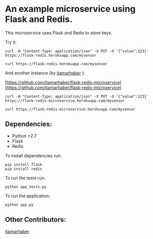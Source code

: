 # An example microservice using Flask and Redis.

This microservice uses Flask and Redis to store keys.

Try it:

```
curl -H "Content-Type: application/json" -X PUT -d '{"value":123}' https://flask-redis.herokuapp.com/mysensor

curl https://flask-redis.herokuapp.com/mysensor
```

And another instance (by [itamarhaber](https://github.com/itamarhaber)
):

[https://github.com/itamarhaber/flask-redis-microservice](https://github.com/itamarhaber/flask-redis-microservice)

```
curl -H "Content-Type: application/json" -X PUT -d '{"value":123}' https://flask-redis-microservice.herokuapp.com/mysensor

curl https://flask-redis-microservice.herokuapp.com/mysensor
```

## Dependencies:

* Python >2.7
* Flask
* Redis

To install dependencies run:

```
pip install flask
pip install redis
```

To run the tests run:

```
python app_tests.py
```

To run the application:

```
python app.py
```

## Other Contributors:

[itamarhaber](https://github.com/itamarhaber)

